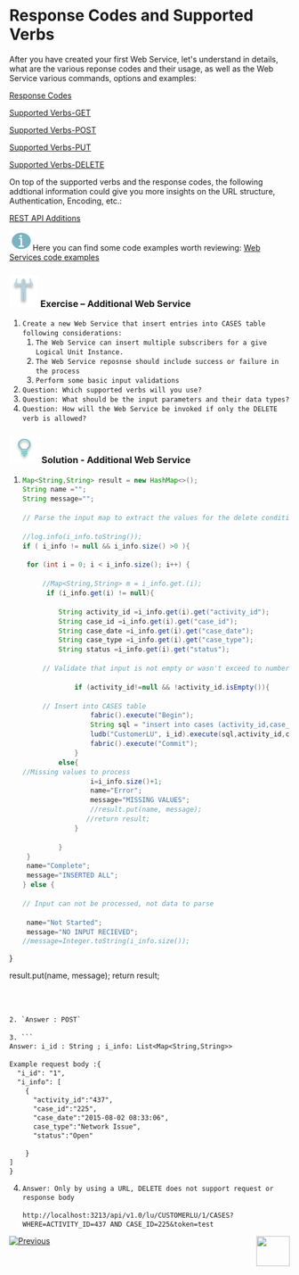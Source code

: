 # Response Codes and Supported Verbs

After you have created your first  Web Service, let's understand in details, what  are the various reponse codes and their usage, as well as the Web Service various commands, options and examples:

[Response Codes](/articles/15_web_services/11_response_codes.md)

[Supported Verbs-GET](/articles/15_web_services/12_Supported_Verbs_Get.md)

[Supported Verbs-POST](/articles/15_web_services/13_Supported_Verbs_Post.md)

[Supported Verbs-PUT](/articles/15_web_services/14_Supported_Verbs_Put.md)

[Supported Verbs-DELETE](/articles/15_web_services/15_Supported_Verbs_Delete.md)

On top of the supported verbs and the response codes, the following addtional information could give you more insights on the URL structure, Authentication, Encoding, etc.:

[REST API Additions](/articles/15_web_services/16_rest_api_additions.md)

![](/academy/Training_Level_1/03_fabric_basic_LU/images/information.png)Here you can find some  code examples worth reviewing: [Web Services code examples](https://github.com/k2view-academy/K2View-Academy/blob/KB_DROP1_15_Web_Services_Merav/articles/15_web_services/06_web_services_code_examples.md)

### ![](/academy/Training_Level_1/03_fabric_basic_LU/images/Exercise.png) Exercise – Additional Web Service

1. `Create a new Web Service that insert entries into CASES table following considerations:`
   1. `The Web Service can insert multiple subscribers for a give Logical Unit Instance.`
   2. `The Web Service reposnse should include success or failure in the process`
   3. `Perform some basic input validations`
2. `Question: Which supported verbs will you use?`
3. `Question: What should be the input parameters and their data types?`
4. `Question: How will the Web Service be invoked if only the DELETE verb is allowed?`

### ![](/academy/Training_Level_1/03_fabric_basic_LU/images/Solution.png) Solution - Additional Web Service

1. ```java
   Map<String,String> result = new HashMap<>();
   String name ="";
   String message="";
   
   // Parse the input map to extract the values for the delete condition 
   
   //log.info(i_info.toString());
   if ( i_info != null && i_info.size() >0 ){
   	
   	for (int i = 0; i < i_info.size(); i++) {
   		
   		//Map<String,String> m = i_info.get.(i);
   		 if (i_info.get(i) != null){
   			 
   			String activity_id =i_info.get(i).get("activity_id");
   			String case_id =i_info.get(i).get("case_id");
   			String case_date =i_info.get(i).get("case_date");
   			String case_type =i_info.get(i).get("case_type");
   			String status =i_info.get(i).get("status");
   			
   		// Validate that input is not empty or wasn't exceed to number of object array
   			
   			    if (activity_id!=null && !activity_id.isEmpty()){
   						
   		// Insert into CASES table 	
   					fabric().execute("Begin");
   					String sql = "insert into cases (activity_id,case_id,case_date,case_type,status) values (?,?,?,?,?)";
   					ludb("CustomerLU", i_id).execute(sql,activity_id,case_id,case_date,case_type,status);
   					fabric().execute("Commit");
   				}
   			else{
   //Missing values to process 
   					i=i_info.size()+1;
   				    name="Error";
   				    message="MISSING VALUES"; 	
   				    //result.put(name, message);
   				   //return result;
   				}
   			
   			}
   	}
   	name="Complete";
   	message="INSERTED ALL";
   } else {
   
   // Input can not be processed, not data to parse
   	
    name="Not Started";
    message="NO INPUT RECIEVED";
   //message=Integer.toString(i_info.size());
}
   
result.put(name, message);
   return result;
   ```
   
   
   
2. `Answer : POST`

3. ```
   Answer: i_id : String ; i_info: List<Map<String,String>>
   
   Example request body :{
     "i_id": "1",
     "i_info": [
       {
         "activity_id":"437", 
         "case_id":"225",
         "case_date":"2015-08-02 08:33:06",
         case_type":"Network Issue",
         "status":"Open"
       
       }
  ]
   }
```
   
   
   
4. ```http
   Answer: Only by using a URL, DELETE does not support request or response body
   
   http://localhost:3213/api/v1.0/lu/CUSTOMERLU/1/CASES?WHERE=ACTIVITY_ID=437 AND CASE_ID=225&token=test 
   ```

   

 [![Previous](/articles/images/Previous.png)](/academy/Training_Level_1/06_web_services/03_Invoking_a_web_service.md)[<img align="right" width="60" height="54" src="/articles/images/Next.png">](/academy/Training_Level_1/06_web_services/05_quiz.md)

